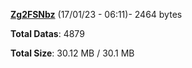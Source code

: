 [**Zg2FSNbz**](/data/Zg2FSNbz.txt) (17/01/23 - 06:11)- 2464 bytes

**Total Datas**: 4879

**Total Size**: 30.12 MB / 30.1 MB